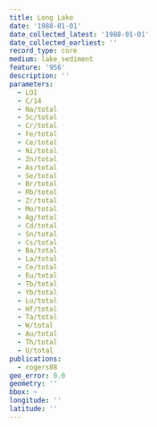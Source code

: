 ```yaml
---
title: Long Lake
date: '1988-01-01'
date_collected_latest: '1988-01-01'
date_collected_earliest: ''
record_type: core
medium: lake_sediment
feature: '956'
description: ''
parameters:
  - LOI
  - C/14
  - Na/total
  - Sc/total
  - Cr/total
  - Fe/total
  - Ce/total
  - Ni/total
  - Zn/total
  - As/total
  - Se/total
  - Br/total
  - Rb/total
  - Zr/total
  - Mo/total
  - Ag/total
  - Cd/total
  - Sn/total
  - Cs/total
  - Ba/total
  - La/total
  - Ce/total
  - Eu/total
  - Tb/total
  - Yb/total
  - Lu/total
  - Hf/total
  - Ta/total
  - W/total
  - Au/total
  - Th/total
  - U/total
publications:
  - rogers88
geo_error: 0.0
geometry: ''
bbox: ~
longitude: ''
latitude: ''
---
```

